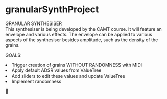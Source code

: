# granularSynthProject

<head>
<meta charset="UTF-8">
</head>

GRANULAR SYNTHESISER <br />
This synthesiser is being developed by the CAMT course. It will feature an envelope and various
effects. The envelope can be applied to various aspects of the synthesiser besides amplitude,
such as the density of the grains.

GOALS: <br />
<li>Trigger creation of grains WITHOUT RANDOMNESS with MIDI <br />
<li>Apply default ADSR values from ValueTree <br />
<li>Add sliders to edit these values and update ValueTree <br />
<li>Implement randomness

<p>&#x1f352;</p>

</html>
